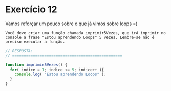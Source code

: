 

# Exercício 12


Vamos reforçar um pouco sobre o que já vimos sobre loops =)

    Você deve criar uma função chamada imprimir5Vezes, que irá imprimir no console a frase "Estou aprendendo Loops" 5 vezes. Lembre-se não é preciso executar a função.


```javascript
// RESPOSTA:
// ================================================

function imprimir5Vezes() {
  for( indice = 1; indice <= 5; indice++ ){
    console.log( "Estou aprendendo Loops" );
  }
}

```